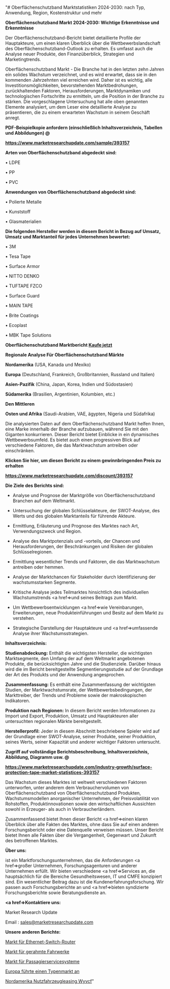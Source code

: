 "# Oberflächenschutzband Marktstatistiken 2024-2030: nach Typ, Anwendung, Region, Kostenstruktur und mehr

<strong>Oberflächenschutzband Markt 2024-2030: Wichtige Erkenntnisse und Erkenntnisse</strong>

Der Oberflächenschutzband-Bericht bietet detaillierte Profile der Hauptakteure, um einen klaren Überblick über die Wettbewerbslandschaft des Oberflächenschutzband-Outlook zu erhalten. Es umfasst auch die Analyse neuer Produkte, den Finanzüberblick, Strategien und Marketingtrends.

Oberflächenschutzband Markt - Die Branche hat in den letzten zehn Jahren ein solides Wachstum verzeichnet, und es wird erwartet, dass sie in den kommenden Jahrzehnten viel erreichen wird. Daher ist es wichtig, alle Investitionsmöglichkeiten, bevorstehenden Marktbedrohungen, zurückhaltenden Faktoren, Herausforderungen, Marktdynamiken und technologischen Fortschritte zu ermitteln, um die Position in der Branche zu stärken. Die vorgeschlagene Untersuchung hat alle oben genannten Elemente analysiert, um dem Leser eine detaillierte Analyse zu präsentieren, die zu einem erwarteten Wachstum in seinem Geschäft anregt.



<strong><b>PDF-Beispielkopie anfordern (einschließlich Inhaltsverzeichnis, Tabellen und Abbildungen) @ </b></strong>

<strong><a href=https://www.marketresearchupdate.com/sample/393157>

<strong>https://www.marketresearchupdate.com/sample/393157</u></a></strong></strong>



<strong>Arten von Oberflächenschutzband abgedeckt sind:</strong>

• LDPE

• PP

• PVC



<strong>Anwendungen von Oberflächenschutzband abgedeckt sind:</strong>

• Polierte Metalle

• Kunststoff

• Glasmaterialien



<strong>Die folgenden Hersteller werden in diesem Bericht in Bezug auf Umsatz, Umsatz und Marktanteil für jedes Unternehmen bewertet:</strong>

• 3M

• Tesa Tape

• Surface Armor

• NITTO DENKO

• TUFTAPE FZCO

• Surface Guard

• MAIN TAPE

• Brite Coatings

• Ecoplast

• MBK Tape Solutions



<strong>Oberflächenschutzband Marktbericht <a href=https://www.marketresearchupdate.com/buynow/393157>Kaufe jetzt</a></strong>



<strong>Regionale Analyse Für Oberflächenschutzband Märkte</strong>



<strong>Nordamerika</strong> (USA, Kanada und Mexiko)



<strong>Europa</strong> (Deutschland, Frankreich, Großbritannien, Russland und Italien)



<strong>Asien-Pazifik</strong> (China, Japan, Korea, Indien und Südostasien)



<strong>Südamerika</strong> (Brasilien, Argentinien, Kolumbien, etc.)



<strong>Den Mittleren</strong> 

<strong>Osten und Afrika</strong> (Saudi-Arabien, VAE, ägypten, Nigeria und Südafrika)

Die analysierten Daten auf dem Oberflächenschutzband Markt helfen Ihnen, eine Marke innerhalb der Branche aufzubauen, während Sie mit den Giganten konkurrieren. Dieser Bericht bietet Einblicke in ein dynamisches Wettbewerbsumfeld. Es bietet auch einen progressiven Blick auf verschiedene Faktoren, die das Marktwachstum antreiben oder einschränken.



<strong>Klicken Sie hier, um diesen Bericht zu einem gewinnbringenden Preis zu erhalten
</strong>

<strong><a href=https://www.marketresearchupdate.com/discount/393157>https://www.marketresearchupdate.com/discount/393157</b></u></strong></a>



<strong>Die Ziele des Berichts sind:</strong>

- Analyse und Prognose der Marktgröße von Oberflächenschutzband Branchen auf dem Weltmarkt.

- Untersuchung der globalen Schlüsselakteure, der SWOT-Analyse, des Werts und des globalen Marktanteils für führende Akteure.

- Ermittlung, Erläuterung und Prognose des Marktes nach Art, Verwendungszweck und Region.

- Analyse des Marktpotenzials und -vorteils, der Chancen und Herausforderungen, der Beschränkungen und Risiken der globalen Schlüsselregionen.

- Ermittlung wesentlicher Trends und Faktoren, die das Marktwachstum antreiben oder hemmen.

- Analyse der Marktchancen für Stakeholder durch Identifizierung der wachstumsstarken Segmente.

- Kritische Analyse jedes Teilmarktes hinsichtlich des individuellen Wachstumstrends <a href=>und</a> seines Beitrags zum Markt.

- Um Wettbewerbsentwicklungen <a href=>wie</a> Vereinbarungen, Erweiterungen, neue Produkteinführungen und Besitz auf dem Markt zu verstehen.

- Strategische Darstellung der Hauptakteure und <a href=>umfas</a>sende Analyse ihrer Wachstumsstrategien.



<strong>Inhaltsverzeichnis:</strong>



<strong>Studienabdeckung:</strong> Enthält die wichtigsten Hersteller, die wichtigsten Marktsegmente, den Umfang der auf dem Weltmarkt angebotenen Produkte, die berücksichtigten Jahre und die Studienziele. Darüber hinaus wird die im Bericht bereitgestellte Segmentierungsstudie auf der Grundlage der Art des Produkts und der Anwendung angesprochen.



<strong>Zusammenfassung:</strong> Es enthält eine Zusammenfassung der wichtigsten Studien, der Marktwachstumsrate, der Wettbewerbsbedingungen, der Markttreiber, der Trends und Probleme sowie der makroskopischen Indikatoren.



<strong>Produktion nach Regionen:</strong> In diesem Bericht werden Informationen zu Import und Export, Produktion, Umsatz und Hauptakteuren aller untersuchten regionalen Märkte bereitgestellt.



<strong>Herstellerprofil:</strong> Jeder in diesem Abschnitt beschriebene Spieler wird auf der Grundlage einer SWOT-Analyse, seiner Produkte, seiner Produktion, seines Werts, seiner Kapazität und anderer wichtiger Faktoren untersucht.



<strong><b>Zugriff auf vollständige Berichtsbeschreibung, Inhaltsverzeichnis, Abbildung, Diagramm usw. @ </b></strong>

<strong><a href=https://www.marketresearchupdate.com/industry-growth/surface-protection-tape-market-statistices-393157>https://www.marketresearchupdate.com/industry-growth/surface-protection-tape-market-statistices-393157</a></strong>

Das Wachstum dieses Marktes ist weltweit verschiedenen Faktoren unterworfen, unter anderem dem Verbrauchervolumen von Oberflächenschutzband von Oberflächenschutzband Produkten, Wachstumsmodellen anorganischer Unternehmen, der Preisvolatilität von Rohstoffen, Produktinnovationen sowie den wirtschaftlichen Aussichten sowohl in Erzeuger- als auch in Verbraucherländern.

Zusammenfassend bietet Ihnen dieser Bericht <a href=>einen</a> klaren Überblick über alle Fakten des Marktes, ohne dass Sie auf einen anderen Forschungsbericht oder eine Datenquelle verweisen müssen. Unser Bericht bietet Ihnen alle Fakten über die Vergangenheit, Gegenwart und Zukunft des betroffenen Marktes.



<strong>Über uns:</strong>

 ist ein Marktforschungsunternehmen, das die Anforderungen <a href=>großer</a> Unternehmen, Forschungsagenturen und anderer Unternehmen erfüllt. Wir bieten verschiedene <a href=>Services</a> an, die hauptsächlich für die Bereiche Gesundheitswesen, IT und CMFE konzipiert sind. Ein wesentlicher Beitrag dazu ist die Kundenerfahrungsforschung. Wir passen auch Forschungsberichte an und <a href=>bieten</a> syndizierte Forschungsberichte sowie Beratungsdienste an.



<strong><a href=>Kontaktiere uns:</a></strong>

Market Research Update

Email : sales@marketresearchupdate.com



<strong>Unsere anderen Berichte:</strong>

<a href=https://www.linkedin.com/pulse/ethernet-switch-routers-market-2023-size-growth>Markt für Ethernet-Switch-Router</a>

<a href=https://www.linkedin.com/pulse/framed-landing-gear-market-size-share-outlook>Markt für gerahmte Fahrwerke</a>

<a href=https://www.linkedin.com/pulse/passenger-service-system-market-analysis-segment>Markt für Passagierservicesysteme</a>

<a href=https://www.linkedin.com/pulse/europe-led-a-type-market-2023-pointing-capture>Europa führte einen Typenmarkt an</a>

<a href=https://www.linkedin.com/pulse/north-america-commercial-vehicle-leasing-wyvcf/>Nordamerika Nutzfahrzeugleasing Wyvcf</a>"
